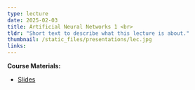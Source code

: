 ```yaml
---
type: lecture
date: 2025-02-03
title: Artificial Neural Networks 1 <br> 
tldr: "Short text to describe what this lecture is about."
thumbnail: /static_files/presentations/lec.jpg
links: 
---
```

**Course Materials:**
- [Slides](https://ml-graph.github.io/winter-2025/static_files/presentations/slides/ANN1.pdf)
